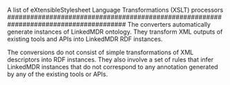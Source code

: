 A list of eXtensibleStylesheet Language Transformations (XSLT) processors
#######################################################################################
The converters automatically generate instances of LinkedMDR ontology. They transform XML outputs of existing tools and APIs into LinkedMDR RDF instances.

The conversions do not consist of simple transformations of XML descriptors into RDF instances.
They also involve a set of rules that infer LinkedMDR instances that do not correspond to any annotation generated by any of the existing tools or APIs.  
